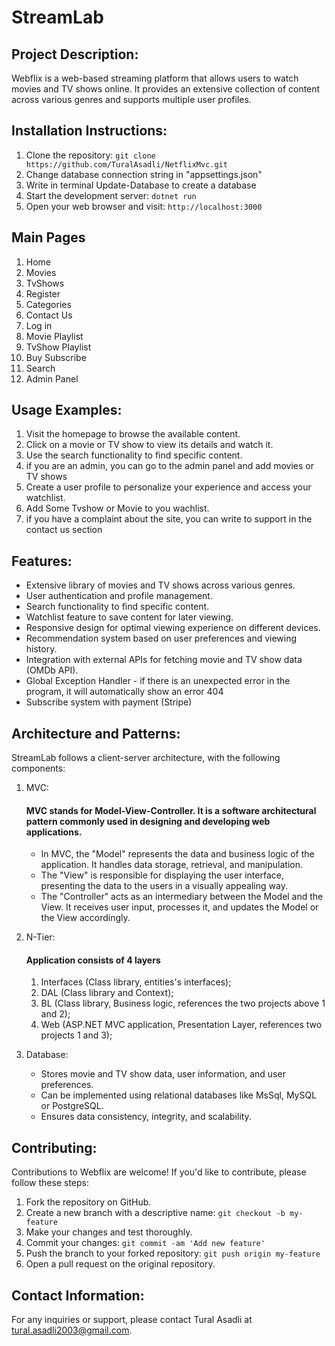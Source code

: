 # StreamLab

## Project Description:
Webflix is a web-based streaming platform that allows users to watch movies and TV shows online. It provides an extensive collection of content across various genres and supports multiple user profiles.

## Installation Instructions:
1. Clone the repository: `git clone https://github.com/TuralAsadli/NetflixMvc.git`
2. Change database connection string in "appsettings.json"
3. Write in terminal Update-Database to create a database
4. Start the development server: `dotnet run`
5. Open your web browser and visit: `http://localhost:3000`

## Main Pages
1. Home
2. Movies
3. TvShows
4. Register
5. Categories
6. Contact Us
7. Log in
8. Movie Playlist
9. TvShow Playlist
10. Buy Subscribe
11. Search
12. Admin Panel


## Usage Examples:
1. Visit the homepage to browse the available content.
2. Click on a movie or TV show to view its details and watch it.
3. Use the search functionality to find specific content.
4. if you are an admin, you can go to the admin panel and add movies or TV shows
5. Create a user profile to personalize your experience and access your watchlist.
6. Add Some Tvshow or Movie to you wachlist.
7. if you have a complaint about the site, you can write to support in the contact us section


## Features:
- Extensive library of movies and TV shows across various genres.
- User authentication and profile management.
- Search functionality to find specific content.
- Watchlist feature to save content for later viewing.
- Responsive design for optimal viewing experience on different devices.
- Recommendation system based on user preferences and viewing history.
- Integration with external APIs for fetching movie and TV show data (OMDb API).
- Global Exception Handler - if there is an unexpected error in the program, it will automatically show an error 404
- Subscribe system with payment (Stripe)

## Architecture and Patterns:
StreamLab follows a client-server architecture, with the following components:

1. MVC:
    #### MVC stands for Model-View-Controller. It is a software architectural pattern commonly used in designing and developing web applications.
    - In MVC, the "Model" represents the data and business logic of the application. It handles data storage, retrieval, and manipulation.
    - The "View" is responsible for displaying the user interface, presenting the data to the users in a visually appealing way. 
    - The "Controller" acts as an intermediary between the Model and the View. It receives user input, processes it, and updates the Model or the View accordingly.

2. N-Tier:
    #### Application consists of 4 layers
   1. Interfaces (Class library, entities's interfaces);
   2. DAL (Class library and Context);
   3. BL (Class library, Business logic, references the two projects above 1 and 2);
   4. Web (ASP.NET MVC application, Presentation Layer, references two projects 1 and 3);



3. Database:
   - Stores movie and TV show data, user information, and user preferences.
   - Can be implemented using relational databases like MsSql, MySQL or PostgreSQL.
   - Ensures data consistency, integrity, and scalability.


## Contributing:
Contributions to Webflix are welcome! If you'd like to contribute, please follow these steps:
1. Fork the repository on GitHub.
2. Create a new branch with a descriptive name: `git checkout -b my-feature`
3. Make your changes and test thoroughly.
4. Commit your changes: `git commit -am 'Add new feature'`
5. Push the branch to your forked repository: `git push origin my-feature`
6. Open a pull request on the original repository.



## Contact Information:
For any inquiries or support, please contact Tural Asadli at tural.asadli2003@gmail.com.
